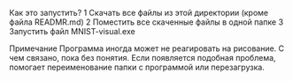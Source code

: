 Как это запустить?
1 Скачать все файлы из этой директории (кроме файла READMR.md)
2 Поместить все скаченные файлы в одной папке
3 Запустить файл MNIST-visual.exe

Примечание
Программа иногда может не реагировать на рисование. С чем связано, пока без понятия. Если появляется подобная проблема, помогает переименование папки с программой или перезагрузка.
